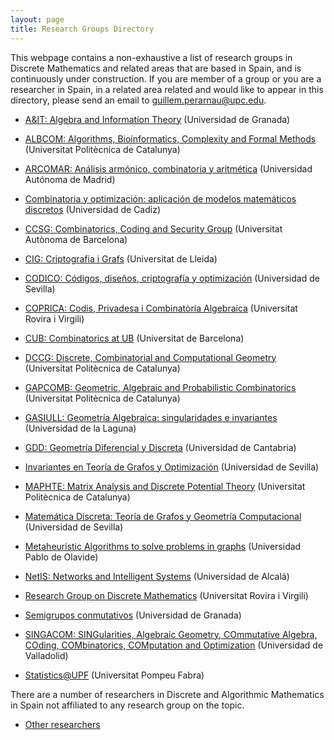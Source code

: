 ```yaml
---
layout: page
title: Research Groups Directory
---
```


This webpage contains a non-exhaustive a list of research groups in Discrete Mathematics and related areas that are based in Spain, and is continuously under construction. If you are member of a group or you are a researcher in Spain, in a related area related and would like to appear in this directory, please send an email to guillem.perarnau@upc.edu.
- [A&IT: Algebra and Information Theory](/directory-groups/fqm-379) (Universidad de Granada)
- [ALBCOM: Algorithms, Bioinformatics, Complexity and Formal Methods](/directory-groups/albcom) (Universitat Politècnica de Catalunya)

- [ARCOMAR: Análisis armónico, combinatoria y aritmética](/directory-groups/arcomar) (Universidad Autónoma de Madrid)

- [Combinatoria y optimización: aplicación de modelos matemáticos discretos](/directory-groups/fqm-371)  (Universidad de Cadiz)

- [CCSG: Combinatorics, Coding and Security Group](/directory-groups/ccsg) (Universitat Autònoma de Barcelona)

- [CIG: Criptografia i Grafs](/directory-groups/cig) (Universitat de Lleida)

- [CODICO: Códigos, diseños, criptografía y optimización](/directory-groups/fqm-016)  (Universidad de Sevilla)

- [COPRICA: Codis, Privadesa i Combinatòria Algebraica](/directory-groups/coprica) (Universitat Rovira i Virgili)

- [CUB: Combinatorics at UB](/directory-groups/cub) (Universitat de Barcelona)

- [DCCG: Discrete, Combinatorial and Computational Geometry](/directory-groups/dccg) (Universitat Politècnica de Catalunya)

- [GAPCOMB: Geometric, Algebraic and Probabilistic Combinatorics](/directory-groups/gapcomb) (Universitat Politècnica de Catalunya)

- [GASIULL: Geometría Algebraica: singularidades e invariantes](/directory-groups/gasiull) (Universidad de la Laguna)

- [GDD: Geometría Diferencial y Discreta](/directory-groups/gdd) (Universidad de Cantabria)

- [Invariantes en Teoría de Grafos y Optimización](/directory-groups/fqm-240) (Universidad de Sevilla)

- [MAPHTE: Matrix Analysis and Discrete Potential Theory](/directory-groups/maphte) (Universitat Politècnica de Catalunya)

- [Matemática Discreta: Teoría de Grafos y Geometría Computacional](/directory-groups/fqm-164)  (Universidad de Sevilla)

- [Metaheuristic Algorithms to solve problems in graphs](/directory-groups/maspg) (Universidad Pablo de Olavide)

- [NetIS: Networks and Intelligent Systems](/directory-groups/netis) (Universidad de Alcalá)

- [Research Group on Discrete Mathematics](/directory-groups/rgdm) (Universitat Rovira i Virgili)

- [Semigrupos conmutativos](/directory-groups/fqm-343) (Universidad de Granada)

- [SINGACOM: SINGularities, Algebraic Geometry, COmmutative Algebra, COding, COMbinatorics, COMputation and Optimization](/directory-groups/singacom) (Universidad de Valladolid)

- [Statistics@UPF](/directory-groups/stats-upf) (Universitat Pompeu Fabra)

There are a number of researchers in Discrete and Algorithmic Mathematics in Spain not affiliated to any research group on the topic.

- [Other researchers](/directory-groups/other)
